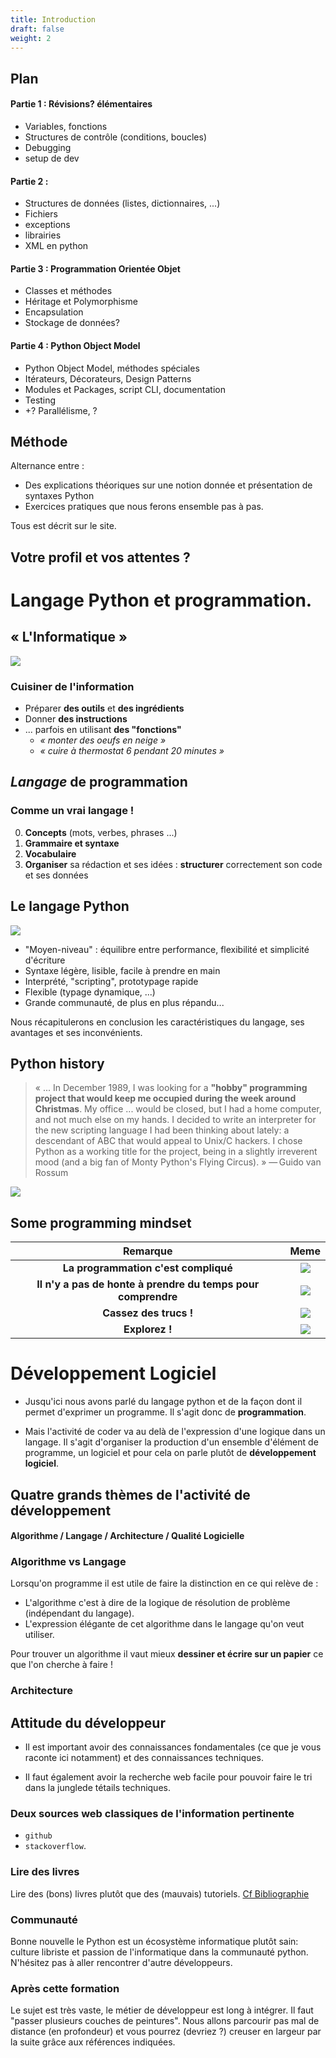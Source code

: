```yaml
---
title: Introduction
draft: false
weight: 2
---
```


## Plan

#### Partie 1 : Révisions? élémentaires

- Variables, fonctions
- Structures de contrôle (conditions, boucles)
- Debugging
- setup de dev

#### Partie 2 :

- Structures de données (listes, dictionnaires, ...)
- Fichiers
- exceptions
- librairies
- XML en python

#### Partie 3 : Programmation Orientée Objet

- Classes et méthodes
- Héritage et Polymorphisme
- Encapsulation
- Stockage de données?

#### Partie 4 : Python Object Model

- Python Object Model, méthodes spéciales
- Itérateurs, Décorateurs, Design Patterns
- Modules et Packages, script CLI, documentation
- Testing
- +? Parallélisme, ?

## Méthode

Alternance entre :
- Des explications théoriques sur une notion donnée et présentation de syntaxes Python
- Exercices pratiques que nous ferons ensemble pas à pas.

Tous est décrit sur le site.


## Votre profil et vos attentes ?


# Langage Python et programmation.


## « L'Informatique »


![](../../images/python/programmer_job.png)


### Cuisiner de l'information

* Préparer **des outils** et **des ingrédients**
* Donner **des instructions**
* ... parfois en utilisant **des "fonctions"**
    * _« monter des oeufs en neige »_
    * _« cuire à thermostat 6 pendant 20 minutes »_


## *Langage* de programmation

### Comme un vrai langage !

0. **Concepts** (mots, verbes, phrases ...)
1. **Grammaire et syntaxe**
2. **Vocabulaire**
3. **Organiser** sa rédaction et ses idées : **structurer** correctement son code et ses données

## Le langage Python

![](../../images/python/python.png)

- "Moyen-niveau" : équilibre entre performance, flexibilité et simplicité d'écriture
- Syntaxe légère, lisible, facile à prendre en main
- Interprété, "scripting", prototypage rapide
- Flexible (typage dynamique, ...)
- Grande communauté, de plus en plus répandu...

Nous récapitulerons en conclusion les caractéristiques du langage, ses avantages et ses inconvénients.


## Python history

>   « ... In December 1989, I was looking for a **"hobby" programming project that would keep me occupied during the week around Christmas**. My office ... would be closed, but I had a home computer, and not much else on my hands.
>   I decided to write an interpreter for the new scripting language I had been thinking about lately: a descendant of ABC that would appeal to Unix/C hackers.
>   I chose Python as a working title for the project, being in a slightly irreverent mood (and a big fan of Monty Python's Flying Circus). »
> — Guido van Rossum


![](../../images/python/guido.jpg)

## Some programming mindset

| Remarque               | Meme                                     |
| :-: | :-: |
| **La programmation c'est compliqué**  | ![](../../images/python/brainMelting.jpg?height=250px)       
| **Il n'y a pas de honte à prendre du temps pour comprendre**  | ![](../../images/python/suckingAtSomething.jpg?height=200px)       
| **Cassez des trucs !**  | ![](../../images/python/yodaMistakes.jpg?height=300px)       
| **Explorez !**  | ![](../../images/python/changingThings.jpg?height=350px)       


# Développement Logiciel

- Jusqu'ici nous avons parlé du langage python et de la façon dont il permet d'exprimer un programme. Il s'agit donc de **programmation**.

- Mais l'activité de coder va au delà de l'expression d'une logique dans un langage. Il s'agit d'organiser la production d'un ensemble d'élément de programme, un logiciel et pour cela on parle plutôt de **développement logiciel**.

## Quatre grands thèmes de l'activité de développement

#### Algorithme / Langage / Architecture / Qualité Logicielle

### Algorithme vs Langage

Lorsqu'on programme il est utile de faire la distinction en ce qui relève de :
- L'algorithme c'est à dire de la logique de résolution de problème (indépendant du langage).
- L'expression élégante de cet algorithme dans le langage qu'on veut utiliser.

Pour trouver un algorithme il vaut mieux **dessiner et écrire sur un papier** ce que l'on cherche à faire !

### Architecture




## Attitude du développeur


- Il est important avoir des connaissances fondamentales (ce que je vous raconte ici notamment) et des connaissances techniques.

- Il faut également avoir la recherche web facile pour pouvoir faire le tri dans la junglede tétails techniques.

### Deux sources web classiques de l'information pertinente

- `github`
- `stackoverflow`.

### Lire des livres

Lire des (bons) livres plutôt que des (mauvais) tutoriels. [Cf Bibliographie](/05-python/d-bibliographie/)

### Communauté

Bonne nouvelle le Python est un écosystème informatique plutôt sain: culture libriste et passion de l'informatique dans la communauté python. N'hésitez pas à aller rencontrer d'autre développeurs.

### Après cette formation

Le sujet est très vaste, le métier de développeur est long à intégrer. Il faut "passer plusieurs couches de peintures".
Nous allons parcourir pas mal de distance (en profondeur) et vous pourrez (devriez ?) creuser en largeur par la suite grâce aux références indiquées.


